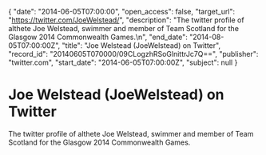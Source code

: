 {
  "date": "2014-06-05T07:00:00", 
  "open_access": false, 
  "target_url": "https://twitter.com/JoeWelstead/", 
  "description": "The twitter profile of althete Joe Welstead, swimmer and member of Team Scotland for the Glasgow 2014 Commonwealth Games.\n", 
  "end_date": "2014-08-05T07:00:00Z", 
  "title": "Joe Welstead (JoeWelstead) on Twitter", 
  "record_id": "20140605T070000/09CLogzhRSoGlnittrJc7Q==", 
  "publisher": "twitter.com", 
  "start_date": "2014-06-05T07:00:00Z", 
  "subject": null
}

# Joe Welstead (JoeWelstead) on Twitter

The twitter profile of althete Joe Welstead, swimmer and member of Team Scotland for the Glasgow 2014 Commonwealth Games.
